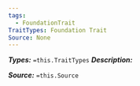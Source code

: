 ```yaml
---
tags:
  - FoundationTrait
TraitTypes: Foundation Trait
Source: None
---
```

***Types:*** `=this.TraitTypes`
***Description:***



***Source:*** `=this.Source`